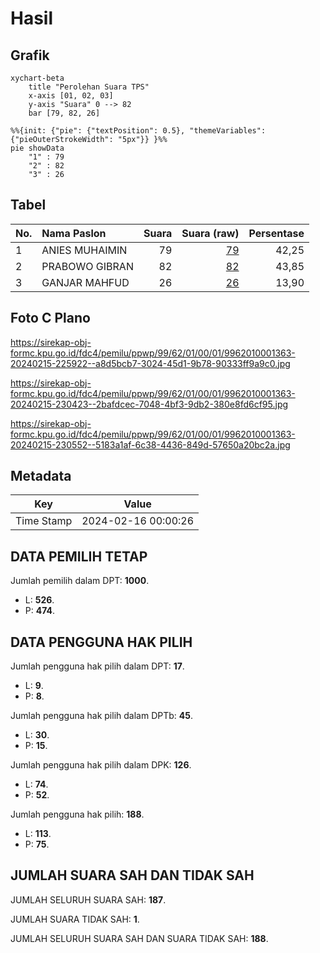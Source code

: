 # Hasil

## Grafik

```mermaid
xychart-beta
    title "Perolehan Suara TPS"
    x-axis [01, 02, 03]
    y-axis "Suara" 0 --> 82
    bar [79, 82, 26]
```

```mermaid
%%{init: {"pie": {"textPosition": 0.5}, "themeVariables": {"pieOuterStrokeWidth": "5px"}} }%%
pie showData
    "1" : 79
    "2" : 82
    "3" : 26
```

## Tabel

| No. | Nama Paslon    | Suara | Suara (raw) | Persentase |
|:--- |:-------------- | -----:| -----------:| ----------:|
| 1   | ANIES MUHAIMIN | 79    | [79][p-1]   | 42,25      |
| 2   | PRABOWO GIBRAN | 82    | [82][p-2]   | 43,85      |
| 3   | GANJAR MAHFUD  | 26    | [26][p-3]   | 13,90      |


[p-1]: https://github.com/gigit-pemilu/pemilu-2024-99-luar-negeri/blob/main/pilpres/hitung-suara/sub/99-luar-negeri/sub/62-kuala-lumpur-malaysia/sub/01-kuala-lumpur-malaysia/sub/0001-kuala-lumpur-malaysia/sub/363-tps-050/sub/paslon-1.txt
[p-2]: https://github.com/gigit-pemilu/pemilu-2024-99-luar-negeri/blob/main/pilpres/hitung-suara/sub/99-luar-negeri/sub/62-kuala-lumpur-malaysia/sub/01-kuala-lumpur-malaysia/sub/0001-kuala-lumpur-malaysia/sub/363-tps-050/sub/paslon-2.txt
[p-3]: https://github.com/gigit-pemilu/pemilu-2024-99-luar-negeri/blob/main/pilpres/hitung-suara/sub/99-luar-negeri/sub/62-kuala-lumpur-malaysia/sub/01-kuala-lumpur-malaysia/sub/0001-kuala-lumpur-malaysia/sub/363-tps-050/sub/paslon-3.txt

## Foto C Plano

https://sirekap-obj-formc.kpu.go.id/fdc4/pemilu/ppwp/99/62/01/00/01/9962010001363-20240215-225922--a8d5bcb7-3024-45d1-9b78-90333ff9a9c0.jpg

https://sirekap-obj-formc.kpu.go.id/fdc4/pemilu/ppwp/99/62/01/00/01/9962010001363-20240215-230423--2bafdcec-7048-4bf3-9db2-380e8fd6cf95.jpg

https://sirekap-obj-formc.kpu.go.id/fdc4/pemilu/ppwp/99/62/01/00/01/9962010001363-20240215-230552--5183a1af-6c38-4436-849d-57650a20bc2a.jpg


## Metadata

| Key        | Value               |
| ---------- | ------------------- |
| Time Stamp | 2024-02-16 00:00:26 |


## DATA PEMILIH TETAP

Jumlah pemilih dalam DPT: **1000**.
 * L: **526**.
 * P: **474**.

## DATA PENGGUNA HAK PILIH

Jumlah pengguna hak pilih dalam DPT: **17**.
 * L: **9**.
 * P: **8**.

Jumlah pengguna hak pilih dalam DPTb: **45**.
 * L: **30**.
 * P: **15**.

Jumlah pengguna hak pilih dalam DPK: **126**.
 * L: **74**.
 * P: **52**.

Jumlah pengguna hak pilih: **188**.
 * L: **113**.
 * P: **75**.

## JUMLAH SUARA SAH DAN TIDAK SAH

JUMLAH SELURUH SUARA SAH: **187**.

JUMLAH SUARA TIDAK SAH: **1**.

JUMLAH SELURUH SUARA SAH DAN SUARA TIDAK SAH: **188**.


